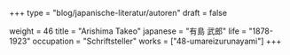 +++
type = "blog/japanische-literatur/autoren"
draft = false

weight = 46
title = "Arishima Takeo"
japanese = "有島 武郎"
life = "1878-1923"
occupation = "Schriftsteller"
works = ["48-umareizurunayami"]
+++
